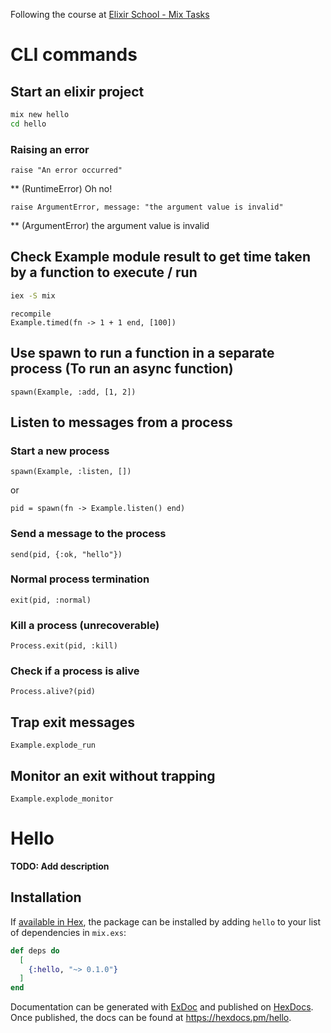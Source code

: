 Following the course at [Elixir School - Mix Tasks](https://elixirschool.com/en/lessons/intermediate/mix-tasks)

# CLI commands
## Start an elixir project
```bash
mix new hello
cd hello
```

### Raising an error
```iex
raise "An error occurred"
```
** (RuntimeError) Oh no!

```iex
raise ArgumentError, message: "the argument value is invalid"
```
** (ArgumentError) the argument value is invalid

## Check Example module result to get time taken by a function to execute / run
```bash
iex -S mix
```

```iex
recompile
Example.timed(fn -> 1 + 1 end, [100])
```

## Use spawn to run a function in a separate process (To run an async function)
```iex
spawn(Example, :add, [1, 2])
```

## Listen to messages from a process
### Start a new process 
```iex
spawn(Example, :listen, [])
```
or
```iex
pid = spawn(fn -> Example.listen() end)
```

### Send a message to the process
```iex
send(pid, {:ok, "hello"})
```

### Normal process termination
```iex
exit(pid, :normal)
```

### Kill a process (unrecoverable)
```iex
Process.exit(pid, :kill)
```

### Check if a process is alive
```iex
Process.alive?(pid)
```

## Trap exit messages
```iex
Example.explode_run
```

## Monitor an exit without trapping
```iex
Example.explode_monitor
```

# Hello

**TODO: Add description**

## Installation

If [available in Hex](https://hex.pm/docs/publish), the package can be installed
by adding `hello` to your list of dependencies in `mix.exs`:

```elixir
def deps do
  [
    {:hello, "~> 0.1.0"}
  ]
end
```

Documentation can be generated with [ExDoc](https://github.com/elixir-lang/ex_doc)
and published on [HexDocs](https://hexdocs.pm). Once published, the docs can
be found at <https://hexdocs.pm/hello>.

